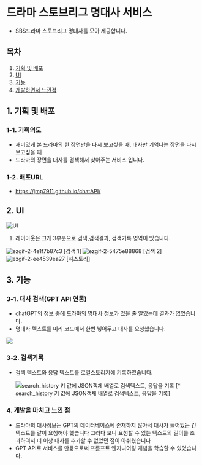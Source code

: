 <h1>드라마 스토브리그 명대사 서비스</h1>
<ul>
  <li>
    SBS드라마 스토브리그 명대사를 모아 제공합니다.
  </li>
</ul>
<h2>목차</h2>
<ol>
  <li><a href="#m1">기획 및 배포</a></li>
  <li><a href="#m2">UI</a></li>
  <li><a href="#m3">기능</a></li>
  <li><a href="#m4">개발하면서 느낀점</a></li>
</ol>
<h2 id="m1">1. 기획 및 배포</h2>
<h3>1-1. 기획의도</h3>
<ul>
  <li>
    재미있게 본 드라마의 한 장면만을 다시 보고싶을 때, 대사만 기억나는 장면을 다시 보고싶을 때
  </li>
  <li>
    드라마의 장면을 대사를 검색해서 찾아주는 서비스 입니다.
  </li>
</ul>
<h3>1-2. 배포URL</h3>
<ul>
  <li>
    <a href="https://jmp7911.github.io/chatAPI/">https://jmp7911.github.io/chatAPI/</a>
  </li>
</ul>

<h2 id="m2">2. UI</h2>

![UI](https://github.com/jmp7911/chatAPI/assets/37658328/623399cc-bbc3-4d70-a7c5-a1c79c633bc1)
<ol>
  <li>
    레이아웃은 크게 3부분으로 검색,검색결과, 검색기록 영역이 있습니다.
  </li>
</ol>

![ezgif-2-4e1f7b87c3](https://github.com/jmp7911/chatAPI/assets/37658328/5bdeea16-dc7e-4f18-82db-c4f165a839dc)
[검색 1]
![ezgif-2-5475e88868](https://github.com/jmp7911/chatAPI/assets/37658328/6731f854-bed3-4cd3-bfcf-571d8c4c372b)
[검색 2]
![ezgif-2-ee4539ea27](https://github.com/jmp7911/chatAPI/assets/37658328/303844b3-74e1-4264-9c7e-638f03ee38ff)
[히스토리]

<h2 id="m3">3. 기능</h2>
<h3>3-1. 대사 검색(GPT API 연동)</h3>
<ul>
  <li>
    chatGPT의 정보 중에 드라마의 명대사 정보가 있을 줄 알았는데 결과가 없었습니다.
  </li>
  <li>
    명대사 텍스트를 미리 코드에서 한번 넣어두고 대사를 요청했습니다.
  </li>
</ul>

![](https://github.com/jmp7911/chatAPI/assets/37658328/eed46199-7b5c-42d2-9114-870c2863ebc4)
<h3>3-2. 검색기록</h3>
<ul>
  <li>
    검색 텍스트와 응답 텍스트를 로컬스토리지에 기록하였습니다.
  </li>
  
![search_history 키 값에 JSON객체 배열로 검색텍스트, 응답을 기록](https://github.com/jmp7911/chatAPI/assets/37658328/63901c5e-4f5e-4768-9749-79d124d3ce15)
<span stlye="text-color:#bbb">[* search_history 키 값에 JSON객체 배열로 검색텍스트, 응답을 기록]<span>
</ul>

<h3 id="m4">4. 개발을 마치고 느낀 점</h2>
<ul>
  <li>
    드라마의 대사정보는 GPT의 데이터베이스에 존재하지 않아서 대사가 들어있는 긴 텍스트를 같이 요청해야 했습니다
    그러다 보니 요청할 수 있는 텍스트의 길이를 초과하여서 더 이상 대사를 추가할 수 없었던 점이 아쉬웠습니다
  </li>
  <li>
    GPT API로 서비스를 만듦으로써 프롬프트 엔지니어링 개념을 학습할 수 있었습니다.
  </li>
</ul>
